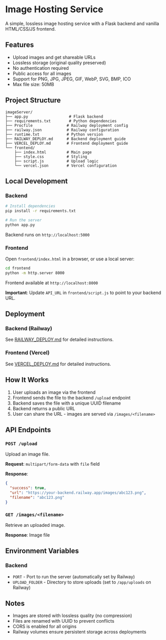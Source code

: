 # Image Hosting Service

A simple, lossless image hosting service with a Flask backend and vanilla HTML/CSS/JS frontend.

## Features
- Upload images and get shareable URLs
- Lossless storage (original quality preserved)
- No authentication required
- Public access for all images
- Support for PNG, JPG, JPEG, GIF, WebP, SVG, BMP, ICO
- Max file size: 50MB

## Project Structure
```
imageServer/
├── app.py                  # Flask backend
├── requirements.txt        # Python dependencies
├── Procfile               # Railway deployment config
├── railway.json           # Railway configuration
├── runtime.txt            # Python version
├── RAILWAY_DEPLOY.md      # Backend deployment guide
├── VERCEL_DEPLOY.md       # Frontend deployment guide
└── frontend/
    ├── index.html         # Main page
    ├── style.css          # Styling
    ├── script.js          # Upload logic
    └── vercel.json        # Vercel configuration
```

## Local Development

### Backend
```bash
# Install dependencies
pip install -r requirements.txt

# Run the server
python app.py
```
Backend runs on `http://localhost:5000`

### Frontend
Open `frontend/index.html` in a browser, or use a local server:
```bash
cd frontend
python -m http.server 8000
```
Frontend available at `http://localhost:8000`

**Important**: Update `API_URL` in `frontend/script.js` to point to your backend URL.

## Deployment

### Backend (Railway)
See [RAILWAY_DEPLOY.md](RAILWAY_DEPLOY.md) for detailed instructions.

### Frontend (Vercel)
See [VERCEL_DEPLOY.md](VERCEL_DEPLOY.md) for detailed instructions.

## How It Works
1. User uploads an image via the frontend
2. Frontend sends the file to the backend `/upload` endpoint
3. Backend saves the file with a unique UUID filename
4. Backend returns a public URL
5. User can share the URL - images are served via `/images/<filename>`

## API Endpoints

### `POST /upload`
Upload an image file.

**Request**: `multipart/form-data` with `file` field

**Response**:
```json
{
  "success": true,
  "url": "https://your-backend.railway.app/images/abc123.png",
  "filename": "abc123.png"
}
```

### `GET /images/<filename>`
Retrieve an uploaded image.

**Response**: Image file

## Environment Variables

### Backend
- `PORT` - Port to run the server (automatically set by Railway)
- `UPLOAD_FOLDER` - Directory to store uploads (set to `/app/uploads` on Railway)

## Notes
- Images are stored with lossless quality (no compression)
- Files are renamed with UUID to prevent conflicts
- CORS is enabled for all origins
- Railway volumes ensure persistent storage across deployments